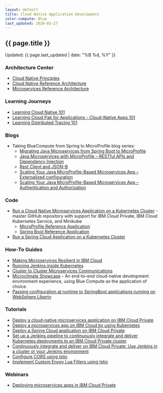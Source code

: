```yaml
---
layout: default
title: Cloud Native Application Development
color-compute: Blue
last_updated: 2020-03-27
---
```


## {{ page.title }}

Updated: {{ page.last_updated | date: "%B %d, %Y" }}

### Architecture Center

- [Cloud Native Principles](https://www.ibm.com/cloud/architecture/architecture/practices/cloud-native-principles)
- [Cloud Native Reference Architecture](https://www.ibm.com/cloud/architecture/architectures/cloud-native)
- [Microservices Reference Architecture](https://www.ibm.com/cloud/architecture/architectures/microservices)

### Learning Journeys
- [Learning Cloud Native 101](https://cloudnative101.dev)
- [Learning Cloud Pak for Applications - Cloud-Native Apps 101](https://ibm-cloud-architecture.github.io/Learning-Kabanero-101)
- [Learning Distributed Tracing 101](https://ibm-cloud-architecture.github.io/learning-distributed-tracing-101)

### Blogs

- Taking BlueCompute from Spring to MicroProfile blog series:
  - [Migrating Java Microservices from Spring Boot to MicroProfile](https://www.ibm.com/blogs/bluemix/2018/09/migrate-java-microservices-from-spring-to-microprofile-p1/)
  - [Java Microservices with MicroProfile – RESTful APIs and Dependency Injection](https://www.ibm.com/blogs/bluemix/2018/10/migrate-java-microservices-from-spring-to-microprofile-p2/)
  - [Rest Client and JSON-B](https://www.ibm.com/blogs/bluemix/2018/10/migrate-java-microservices-from-spring-to-microprofile-p3/)
  - [Scaling Your Java MicroProfile-Based Microservices App – Externalized configuration](https://www.ibm.com/blogs/bluemix/2018/10/migrate-java-microservices-from-spring-to-microprofile-p4a/)
  - [Scaling Your Java MicroProfile-Based Microservices App – Authentication and Authorization](https://www.ibm.com/blogs/bluemix/2018/11/migrate-java-microservices-from-spring-to-microprofile-p4b/)

### Code

- [Run a Cloud Native Microservices Application on a Kubernetes Cluster](https://github.com/ibm-cloud-architecture/refarch-cloudnative-kubernetes) - master GitHub repository with support for IBM Cloud Private, IBM Cloud Kubernetes Service, and Minikube
  - [MicroProfile Reference Application](https://github.com/ibm-cloud-architecture/refarch-cloudnative-kubernetes/tree/microprofile)
  - [Spring Boot Reference Application](https://github.com/ibm-cloud-architecture/refarch-cloudnative-kubernetes/tree/spring)
- [Run a Spring Cloud Application on a Kubernetes Cluster](https://github.com/ibm-cloud-architecture/refarch-cloudnative-spring)


### How-To Guides

- [Making Microservices Resilient in IBM Cloud](https://github.com/ibm-cloud-architecture/refarch-cloudnative-resiliency/tree/master)
- [Running Jenkins inside Kubernetes](https://github.com/ibm-cloud-architecture/refarch-cloudnative-devops-kubernetes)
- [Cluster to Cluster Microservices Communications](https://github.com/ibm-cloud-architecture/refarch-cloudnative-kubernetes/tree/spring/docs/cluster-to-cluster)
- [Microclimate Showcase](https://github.com/ibm-cloud-architecture/refarch-cloudnative-bluecompute-microclimate) - An end-to-end cloud-native development environment experience, using Blue Compute as the application of choice.
- [Passing configuration at runtime to SpringBoot applications running on WebSphere Liberty](https://github.com/ibm-cloud-architecture/refarch-cloudnative-kubernetes/tree/spring/docs/spring-on-liberty)


### Tutorials

- [Deploy a cloud-native microservices application on IBM Cloud Private](https://www.ibm.com/cloud/garage/tutorials/cloudnative-microservices-cloud-private)
- [Deploy a microservices app on IBM Cloud by using Kubernetes](https://www.ibm.com/cloud/garage/tutorials/microservices-app-on-kubernetes)
- [Deploy a Spring Cloud application on IBM Cloud Private](https://www.ibm.com/cloud/garage/tutorials/cloud-private-spring-cloud)
- [Set up a Jenkins pipeline to continuously integrate and deliver Kubernetes deployments to an IBM Cloud Private cluster](https://www.ibm.com/cloud/garage/tutorials/cloud-private-jenkins-pipeline)
- [Continuously integrate and deliver on IBM Cloud Private: Use Jenkins in a cluster or your Jenkins environment](https://www.ibm.com/cloud/garage/dte/tutorial/set-jenkins-pipeline-continuously-integrate-and-deliver-kubernetes-deployments-ibm-cloud)
- [Configure CORS using Istio](https://github.com/ibm-cloud-architecture/tutorial-istio-cors)
- [Implement Custom Envoy Lua Filters using Istio](https://github.com/ibm-cloud-architecture/tutorial-istio-envoy-lua-filters)



### Webinars

- [Deploying microservices apps in IBM Cloud Private](https://www.ibm.com/blogs/bluemix/2018/01/webinar-deploying-microservices-application-in-ibm-cloud-private/)
